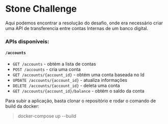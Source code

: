 # Stone Challenge

Aqui podemos encontrar a resolução do desafio, onde era necessário criar uma API de transferencia entre contas Internas de um banco digital.


### APIs disponíveis:

#### `/accounts`

- `GET /accounts` - obtém a lista de contas
- `POST /accounts` - cria uma conta
- `GET /accounts/{account_id}` - obtém uma conta baseada no Id
- `UPDATE /accounts/{account_id}` - atualiza informações
- `DELETE /accounts/{account_id}` - deleta uma conta
- `GET /accounts/{account_id}/balance` - obtém o saldo da conta



Para subir a aplicação, basta clonar o repositório e rodar o comando de build da docker:

> docker-compose up --build

